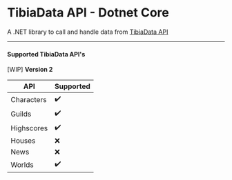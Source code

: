 
# TibiaData API - Dotnet Core

A .NET library to call and handle data from [TibiaData API](http://tibiadata.com/)

___

#### Supported TibiaData API's

[WIP] **Version 2**

|API|Supported|
|---|---|
|Characters|:heavy_check_mark:|
|Guilds|:heavy_check_mark:|
|Highscores|:heavy_check_mark:|
|Houses|:x:|
|News|:x:|
|Worlds|:heavy_check_mark:|
